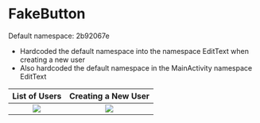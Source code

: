 # FakeButton

Default namespace: 2b92067e

* Hardcoded the default namespace into the namespace EditText when creating a new user
* Also hardcoded the default namespace in the MainActivity namespace EditText


List of Users             |  Creating a New User
:-------------------------:|:-------------------------:
![](https://s10.postimg.org/yazhi9zex/button1.png)  |  ![](https://s10.postimg.org/fvf0kvdkp/button2.png)
